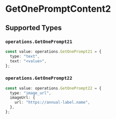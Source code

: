 # GetOnePromptContent2


## Supported Types

### `operations.GetOnePrompt21`

```typescript
const value: operations.GetOnePrompt21 = {
  type: "text",
  text: "<value>",
};
```

### `operations.GetOnePrompt22`

```typescript
const value: operations.GetOnePrompt22 = {
  type: "image_url",
  imageUrl: {
    url: "https://annual-label.name",
  },
};
```


